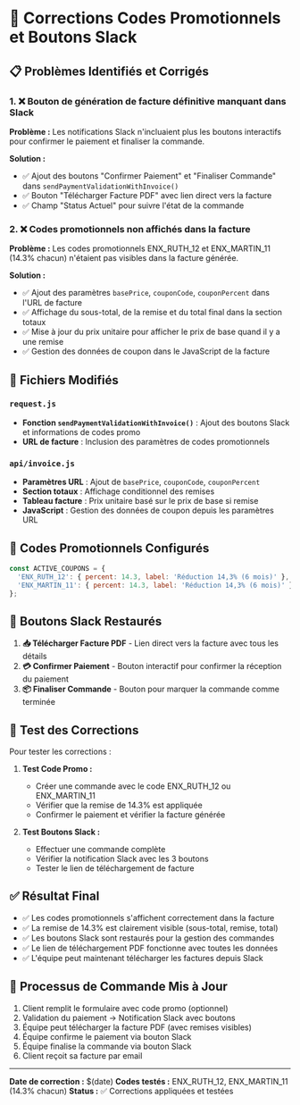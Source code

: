 # 🔧 Corrections Codes Promotionnels et Boutons Slack

## 📋 Problèmes Identifiés et Corrigés

### 1. ❌ Bouton de génération de facture définitive manquant dans Slack

**Problème :** Les notifications Slack n'incluaient plus les boutons interactifs pour confirmer le paiement et finaliser la commande.

**Solution :** 
- ✅ Ajout des boutons "Confirmer Paiement" et "Finaliser Commande" dans `sendPaymentValidationWithInvoice()`
- ✅ Bouton "Télécharger Facture PDF" avec lien direct vers la facture
- ✅ Champ "Status Actuel" pour suivre l'état de la commande

### 2. ❌ Codes promotionnels non affichés dans la facture

**Problème :** Les codes promotionnels ENX_RUTH_12 et ENX_MARTIN_11 (14.3% chacun) n'étaient pas visibles dans la facture générée.

**Solution :**
- ✅ Ajout des paramètres `basePrice`, `couponCode`, `couponPercent` dans l'URL de facture
- ✅ Affichage du sous-total, de la remise et du total final dans la section totaux
- ✅ Mise à jour du prix unitaire pour afficher le prix de base quand il y a une remise
- ✅ Gestion des données de coupon dans le JavaScript de la facture

## 🔧 Fichiers Modifiés

### `request.js`
- **Fonction `sendPaymentValidationWithInvoice()`** : Ajout des boutons Slack et informations de codes promo
- **URL de facture** : Inclusion des paramètres de codes promotionnels

### `api/invoice.js`
- **Paramètres URL** : Ajout de `basePrice`, `couponCode`, `couponPercent`
- **Section totaux** : Affichage conditionnel des remises
- **Tableau facture** : Prix unitaire basé sur le prix de base si remise
- **JavaScript** : Gestion des données de coupon depuis les paramètres URL

## 🎯 Codes Promotionnels Configurés

```javascript
const ACTIVE_COUPONS = {
  'ENX_RUTH_12': { percent: 14.3, label: 'Réduction 14,3% (6 mois)' },
  'ENX_MARTIN_11': { percent: 14.3, label: 'Réduction 14,3% (6 mois)' }
};
```

## 📱 Boutons Slack Restaurés

1. **📥 Télécharger Facture PDF** - Lien direct vers la facture avec tous les détails
2. **💳 Confirmer Paiement** - Bouton interactif pour confirmer la réception du paiement
3. **📦 Finaliser Commande** - Bouton pour marquer la commande comme terminée

## 🧪 Test des Corrections

Pour tester les corrections :

1. **Test Code Promo :**
   - Créer une commande avec le code ENX_RUTH_12 ou ENX_MARTIN_11
   - Vérifier que la remise de 14.3% est appliquée
   - Confirmer le paiement et vérifier la facture générée

2. **Test Boutons Slack :**
   - Effectuer une commande complète
   - Vérifier la notification Slack avec les 3 boutons
   - Tester le lien de téléchargement de facture

## ✅ Résultat Final

- ✅ Les codes promotionnels s'affichent correctement dans la facture
- ✅ La remise de 14.3% est clairement visible (sous-total, remise, total)
- ✅ Les boutons Slack sont restaurés pour la gestion des commandes
- ✅ Le lien de téléchargement PDF fonctionne avec toutes les données
- ✅ L'équipe peut maintenant télécharger les factures depuis Slack

## 🔄 Processus de Commande Mis à Jour

1. Client remplit le formulaire avec code promo (optionnel)
2. Validation du paiement → Notification Slack avec boutons
3. Équipe peut télécharger la facture PDF (avec remises visibles)
4. Équipe confirme le paiement via bouton Slack
5. Équipe finalise la commande via bouton Slack
6. Client reçoit sa facture par email

---

**Date de correction :** $(date)
**Codes testés :** ENX_RUTH_12, ENX_MARTIN_11 (14.3% chacun)
**Status :** ✅ Corrections appliquées et testées